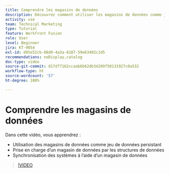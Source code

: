 ```yaml
---
title: Comprendre les magasins de données
description: Découvrez comment utiliser les magasins de données comme jeu de données persistant et comment les structures de données prennent en charge un magasin de données dans  [!DNL Adobe Workfront Fusion].
activity: use
team: Technical Marketing
type: Tutorial
feature: Workfront Fusion
role: User
level: Beginner
jira: KT-9054
exl-id: d85e52cb-08d0-4a3a-8187-59e63492c1d5
recommendations: noDisplay,catalog
doc-type: video
source-git-commit: d17df7162ccaab6b62db34209f50131927c0a532
workflow-type: ht
source-wordcount: '57'
ht-degree: 100%

---
```


# Comprendre les magasins de données

Dans cette vidéo, vous apprendrez :

* Utilisation des magasins de données comme jeu de données persistant
* Prise en charge d’un magasin de données par les structures de données
* Synchronisation des systèmes à l’aide d’un magasin de données

>[!VIDEO](https://video.tv.adobe.com/v/3417963/?quality=12&learn=on&enablevpops&captions=fre_fr)
